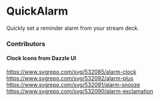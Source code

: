 # QuickAlarm

Quickly set a reminder alarm from your stream deck.

### Contributors


#### Clock Icons from Dazzle UI
https://www.svgrepo.com/svg/532085/alarm-clock
https://www.svgrepo.com/svg/532092/alarm-plus
https://www.svgrepo.com/svg/532091/alarm-snooze
https://www.svgrepo.com/svg/532090/alarm-exclamation
